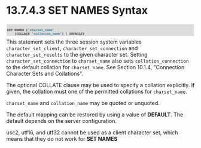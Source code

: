 # 13.7.4.3 SET NAMES Syntax

![](/assets/1505177677845.png)This statement sets the three session system variables `character_set_client`, `character_set_connection` and `character_set_results` to the given character set. Setting `character_set_connection` to `charset_name` also sets `collation_connection` to the default collation for `charset_name`. See Section 10.1.4, "Connection Character Sets and Collations".

The optional COLLATE clause may be used to specify a collation explicitly. If given, the collation must one of the permitted collations for `charset_name`.

`charset_name` and `collation_name` may be quoted or unquoted.

The default mapping can be restored by using a value of **DEFAULT**. The default depends on the server configuration.

usc2, utf16, and utf32 cannot be used as a client character set, which means that they do not work for **SET NAMES**

